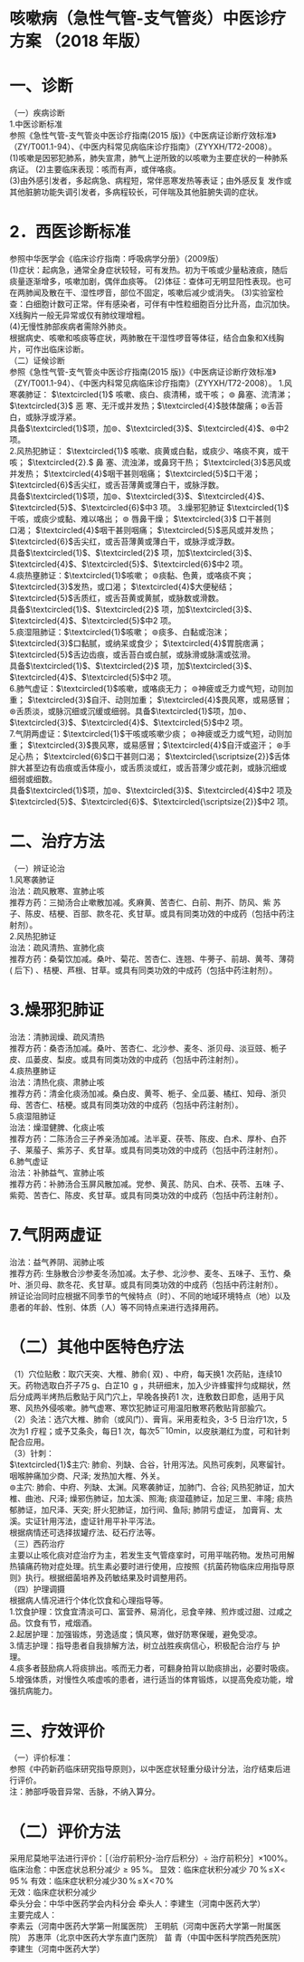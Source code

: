 # 咳嗽病（急性气管-支气管炎）中医诊疗方案 （2018 年版）  
# 一、诊断  
（一）疾病诊断  
1.中医诊断标准  
参照《急性气管-支气管炎中医诊疗指南(2015 版)》《中医病证诊断疗效标准》（ZY/T001.1-94）、《中医内科常见病临床诊疗指南》（ZYYXH/T72-2008）。  
(1)咳嗽是因邪犯肺系，肺失宣肃，肺气上逆所致的以咳嗽为主要症状的一种肺系病证。 
(2)主要临床表现：咳而有声，或伴咯痰。  
(3)由外感引发者，多起病急、病程短，常伴恶寒发热等表证；由外感反复 发作或其他脏腑功能失调引发者，多病程较长，可伴喘及其他脏腑失调的症状。  
# 2．西医诊断标准  
参照中华医学会《临床诊疗指南：呼吸病学分册》（2009版）  
(1)症状：起病急，通常全身症状较轻，可有发热。初为干咳或少量粘液痰，随后痰量逐渐增多，咳嗽加剧，偶伴血痰等。 (2)体征：查体可无明显阳性表现。也可在两肺闻及散在干、湿性啰音，部位不固定，咳嗽后减少或消失。 (3)实验室检查：白细胞计数可正常。伴有感染者，可伴有中性粒细胞百分比升高，血沉加快。X线胸片一般无异常或仅有肺纹理增粗。  
(4)无慢性肺部疾病者需除外肺炎。  
根据病史、咳嗽和咳痰等症状，两肺散在干湿性啰音等体征，结合血象和X线胸片，可作出临床诊断。  
（二）证候诊断  
参照《急性气管-支气管炎中医诊疗指南(2015 版)》《中医病证诊断疗效标准》（ZY/T001.1-94）、《中医内科常见病临床诊疗指南》（ZYYXH/T72-2008）。 1.风寒袭肺证： $\textcircled{1}$ 咳嗽、痰白、痰清稀，或干咳；  $\circledcirc$ 鼻塞、流清涕；  $\textcircled{3}$ 恶 寒、无汗或并发热；$\textcircled{4}$肢体酸痛；$\circledast$舌苔白，或脉浮或浮紧。  
具备$\textcircled{1}$项，加$\circledcirc$、$\textcircled{3}$、$\textcircled{4}$、$\circledast$中2 项。  
2.风热犯肺证： $\textcircled{1}$ 咳嗽、痰黄或白黏，或痰少、咯痰不爽，或干咳；  $\textcircled{2}.$ 鼻 塞、流浊涕，或鼻窍干热； $\textcircled{3}$恶风或并发热； $\textcircled{4}$咽干甚则咽痛； $\textcircled{5}$口干渴； $\textcircled{6}$舌尖红，或舌苔薄黄或薄白干，或脉浮数。  
具备$\textcircled{1}$项，加$\circledcirc$、$\textcircled{3}$、$\textcircled{4}$、$\textcircled{5}$、$\textcircled{6}$中3 项。 3.燥邪犯肺证 $\textcircled{1}$ 干咳，或痰少或黏、难以咯出；  $\circledcirc$ 唇鼻干燥；  $\textcircled{3}$ 口干甚则  
口渴； $\textcircled{4}$咽干甚则咽痛； $\textcircled{5}$恶风或并发热； $\textcircled{6}$舌尖红，或舌苔薄黄或薄白干，或脉浮或浮数。  
具备$\textcircled{1}$、$\textcircled{2}$ 项，加$\textcircled{3}$、$\textcircled{4}$、$\textcircled{5}$、$\textcircled{6}$中2 项。  
4.痰热壅肺证：$\textcircled{1}$咳嗽； $\circledcirc$痰黏、色黄，或咯痰不爽； $\textcircled{3}$发热，或口渴；
$\textcircled{4}$大便秘结； $\textcircled{5}$舌质红，或舌苔黄或黄腻，或脉数或滑数。  
具备$\textcircled{1}$、$\textcircled{2}$ 项，加$\textcircled{3}$、$\textcircled{4}$、$\textcircled{5}$中2 项。  
5.痰湿阻肺证：$\textcircled{1}$咳嗽； $\circledcirc$痰多、白黏或泡沫； $\textcircled{3}$口黏腻，或纳呆或食少； 
$\textcircled{4}$胃脘痞满； $\textcircled{5}$舌边齿痕，或舌苔白或白腻，或脉滑或脉濡或弦滑。  
具备$\textcircled{1}$、$\textcircled{2}$ 项，加$\textcircled{3}$、$\textcircled{4}$、$\textcircled{5}$中2 项。  
6.肺气虚证：$\textcircled{1}$咳嗽，或咯痰无力； $\circledcirc$神疲或乏力或气短，动则加重； $\textcircled{3}$自汗、动则加重； $\textcircled{4}$畏风寒，或易感冒； $\circledast$舌质淡，或脉沉细或沉缓或细弱。具备$\textcircled{1}$项，加$\circledcirc$、$\textcircled{3}$、$\textcircled{4}$、$\textcircled{5}$中2 项。  
7.气阴两虚证：$\textcircled{1}$干咳或咳嗽少痰； $\circledcirc$神疲或乏力或气短，动则加重； $\textcircled{3}$畏风寒，或易感冒；$\textcircled{4}$自汗或盗汗； $\circledast$手足心热； $\textcircled{6}$口干甚则口渴； $\textcircled{\scriptsize{2}}$舌体胖大甚至边有齿痕或舌体瘦小，或舌质淡或红，或舌苔薄少或花剥，或脉沉细或 细弱或细数。  
具备$\textcircled{1}$项，加$\circledcirc$、$\textcircled{3}$、$\textcircled{4}$中2 项及$\textcircled{5}$、$\textcircled{6}$、$\textcircled{\scriptsize{2}}$中2 项。  
# 二、治疗方法  
（一）辨证论治  
1.风寒袭肺证  
治法：疏风散寒、宣肺止咳  
推荐方药：三拗汤合止嗽散加减。炙麻黄、苦杏仁、白前、荆芥、防风、紫 苏子、陈皮、桔梗、百部、款冬花、炙甘草。或具有同类功效的中成药（包括中药注射剂）。  
2.风热犯肺证  
治法：疏风清热、宣肺化痰  
推荐方药：桑菊饮加减。桑叶、菊花、苦杏仁、连翘、牛蒡子、前胡、黄芩、薄荷 ( 后下) 、桔梗、芦根、甘草。或具有同类功效的中成药（包括中药注射剂）。  
# 3.燥邪犯肺证  
治法：清肺润燥、疏风清热  
推荐方药：桑杏汤加减。桑叶、苦杏仁、北沙参、麦冬、浙贝母、淡豆豉、栀子皮、瓜蒌皮、梨皮。或具有同类功效的中成药（包括中药注射剂）。  
4.痰热壅肺证  
治法：清热化痰、肃肺止咳  
推荐方药：清金化痰汤加减。桑白皮、黄芩、栀子、全瓜蒌、橘红、知母、浙贝母、苦杏仁、桔梗。或具有同类功效的中成药（包括中药注射剂）。  
5.痰湿阻肺证  
治法：燥湿健脾、化痰止咳  
推荐方药：二陈汤合三子养亲汤加减。法半夏、茯苓、陈皮、白术、厚朴、白芥子、莱菔子、紫苏子、炙甘草。或具有同类功效的中成药（包括中药注射剂）。  
6.肺气虚证  
治法：补肺益气、宣肺止咳  
推荐方药：补肺汤合玉屏风散加减。党参、黄芪、防风、白术、茯苓、五味 子、紫菀、苦杏仁、陈皮、炙甘草。或具有同类功效的中成药（包括中药注射剂）。  
# 7.气阴两虚证  
治法：益气养阴、润肺止咳  
推荐方药: 生脉散合沙参麦冬汤加减。太子参、北沙参、麦冬、五味子、玉竹、桑叶、浙贝母、款冬花、炙甘草。或具有同类功效的中成药（包括中药注射剂）。  
辨证论治同时应根据不同季节的气候特点（时）、不同的地域环境特点（地）以及患者的年龄、性别、体质（人）等不同特点来进行选择用药。  
# （二）其他中医特色疗法  
（1）穴位贴敷：取穴天突、大椎、肺俞( 双) 、中府，每天换1 次药贴，连续10 天。药物选取白芥子$75\;\mathrm{\textrm{g}}$、白芷$10\;\mathrm{~g~}$，共研细末，加入少许蜂蜜拌匀成糊状，然后分成两半烤热后敷贴于风门穴上，早晚各换药1 次，连敷数日即愈，适用于风寒、风热外侵咳嗽。肺气虚寒、寒饮犯肺证可用温阳散寒药敷贴背部腧穴。  
（2）灸法：选穴大椎、肺俞（或风门）、膏肓。采用麦粒灸，3-5 日治疗1次，5 次为1 疗程；或予艾条灸，每日1 次，每次$5^{\sim}10\mathrm{min}$，以皮肤潮红为度，可和针刺配合应用。  
（3）针刺：  
$\textcircled{1}$主穴: 肺俞、列缺、合谷，针用泻法。风热可疾刺，风寒留针。咽喉肿痛加少商、尺泽; 发热加大椎、外关。  
$\circledcirc$主穴: 肺俞、中府、列缺、太渊。风寒袭肺证，加肺门、合谷; 风热犯肺证，加大椎、曲池、尺泽; 燥邪伤肺证，加太溪、照海; 痰湿蕴肺证，加足三里、丰隆; 痰热郁肺证，加尺泽、天突; 肝火犯肺证，加行间、鱼际; 肺阴亏虚证， 加膏肓、太溪。实证针用泻法，虚证针用平补平泻法。  
根据病情还可选择拔罐疗法、砭石疗法等。  
（三）西药治疗  
主要以止咳化痰对症治疗为主，若发生支气管痉挛时，可用平喘药物。发热可用解热镇痛药物对症处理。抗生素必要时进行使用，应按照《抗菌药物临床应用指导原则》执行。根据细菌培养及药敏结果及时调整用药。  
（四）护理调摄  
根据病人情况进行个体化饮食和心理指导等。  
1.饮食护理：饮食宜清淡可口、富营养、易消化，忌食辛辣、煎炸或过甜、过咸之品。饮食有节，戒烟酒。  
2.起居护理：加强锻炼，劳逸适度；慎风寒，做好防寒保暖，避免受凉。  
3.情志护理：指导患者自我排解方法，树立战胜疾病信心，积极配合治疗与 护理。  
4.痰多者鼓励病人将痰排出。咳而无力者，可翻身拍背以助痰排出，必要时吸痰。  
5.增强体质，对慢性久咳虚咳的患者，进行适当的体育锻炼，以提高免疫功能，增强抗病能力。  
# 三、疗效评价  
（一）评价标准：  
参照《中药新药临床研究指导原则》，以中医症状轻重分级计分法，治疗结束后进行评价。  
注：肺部呼吸音异常、舌脉，不纳入算分。  
# （二）评价方法  
采用尼莫地平法进行评价：［（治疗前积分-治疗后积分）÷ 治疗前积分］$\times100\%$。  
临床治愈：中医症状总积分减少${\geqslant}95\,\%$。  显效：临床症状积分减少 $70\,\%\!\leqslant\!\mathrm{X}\!<\!95\,\%$ 有效：临床症状积分减少$30\,\%\!\leqslant\!\mathrm{X}\!<\!70\,\%$  
无效：临床症状积分减少  
牵头分会：中华中医药学会内科分会 牵头人：李建生（河南中医药大学）  
主要完成人：  
李素云（河南中医药大学第一附属医院） 王明航（河南中医药大学第一附属医院） 苏惠萍（北京中医药大学东直门医院） 苗  青（中国中医科学院西苑医院） 李建生（河南中医药大学）  